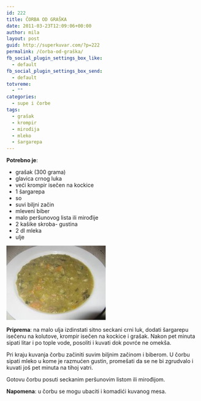 ```yaml
---
id: 222
title: ČORBA OD GRAŠKA
date: 2011-03-23T12:09:06+00:00
author: mila
layout: post
guid: http://superkuvar.com/?p=222
permalink: /čorba-od-graška/
fb_social_plugin_settings_box_like:
  - default
fb_social_plugin_settings_box_send:
  - default
totvreme:
  - ""
categories:
  - supe i čorbe
tags:
  - grašak
  - krompir
  - mirođija
  - mleko
  - šargarepa
---
```

**Potrebno je**:

  * grašak (300 grama)
  * glavica crnog luka
  * veći krompir isečen na kockice
  * 1 šargarepa
  * so
  * suvi biljni začin
  * mleveni biber
  * malo peršunovog lista ili mirođije
  * 2 kašike skroba- gustina
  * 2 dl mleka
  * ulje

<img class="alignnone size-full wp-image-759" title="grasakcorba" src="/wp-content/uploads/2011/03/grasakcorba.jpg" alt="" width="259" height="194" /> 

**Priprema**: na malo ulja izdinstati sitno seckani crni luk, dodati šargarepu isečenu na kolutove, krompir isečen na kockice i grašak. Nakon pet minuta sipati litar i po tople vode, posoliti i kuvati dok povrće ne omekša.

Pri kraju kuvanja čorbu začiniti suvim biljnim začinom i biberom. U čorbu sipati mleko u kome je razmućen gustin, promešati da se ne bi zgrudvalo i kuvati još pet minuta na tihoj vatri.

Gotovu čorbu posuti  seckanim peršunovim listom ili mirođijom.

**Napomena**:   u čorbu se mogu ubaciti i komadići kuvanog mesa.